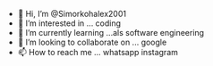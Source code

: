 - 👋 Hi, I’m @Simorkohalex2001
- 👀 I’m interested in ... coding
- 🌱 I’m currently learning ...als software engineering
- 💞️ I’m looking to collaborate on ... google
- 📫 How to reach me ... whatsapp instagram

<!---
Simorkohalex2001/Simorkohalex2001 is a ✨ special ✨ repository because its `README.md` (this file) appears on your GitHub profile.
You can click the Preview link to take a look at your changes.
--->
